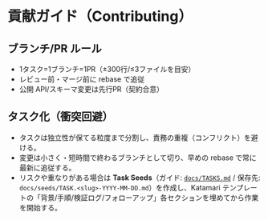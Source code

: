 # 貢献ガイド（Contributing）

## ブランチ/PR ルール
- 1タスク=1ブランチ=1PR（±300行/≤3ファイルを目安）
- レビュー前・マージ前に rebase で追従
- 公開 API/スキーマ変更は先行PR（契約合意）

## タスク化（衝突回避）
- タスクは独立性が保てる粒度まで分割し、責務の重複（コンフリクト）を避ける。
- 変更は小さく・短時間で終わるブランチとして切り、早めの rebase で常に最新に追従する。
- リスクや重なりがある場合は **Task Seeds**（ガイド: [`docs/TASKS.md`](../../TASKS.md) / 保存先: `docs/seeds/TASK.<slug>-YYYY-MM-DD.md`）を作成し、Katamari テンプレートの「背景/手順/検証ログ/フォローアップ」各セクションを埋めてから作業を開始する。
